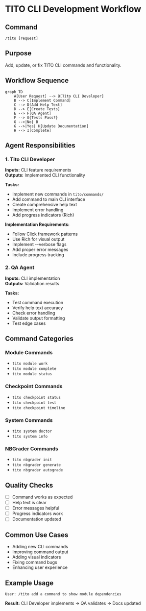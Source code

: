 # TITO CLI Development Workflow

## Command
`/tito [request]`

## Purpose
Add, update, or fix TITO CLI commands and functionality.

## Workflow Sequence
```mermaid
graph TD
    A[User Request] --> B[Tito CLI Developer]
    B --> C[Implement Command]
    C --> D[Add Help Text]
    D --> E[Create Tests]
    E --> F[QA Agent]
    F --> G{Tests Pass?}
    G -->|No| B
    G -->|Yes| H[Update Documentation]
    H --> I[Complete]
```

## Agent Responsibilities

### 1. Tito CLI Developer
**Inputs:** CLI feature requirements  
**Outputs:** Implemented CLI functionality

**Tasks:**
- Implement new commands in `tito/commands/`
- Add command to main CLI interface
- Create comprehensive help text
- Implement error handling
- Add progress indicators (Rich)

**Implementation Requirements:**
- Follow Click framework patterns
- Use Rich for visual output
- Implement --verbose flags
- Add proper error messages
- Include progress tracking

### 2. QA Agent
**Inputs:** CLI implementation  
**Outputs:** Validation results

**Tasks:**
- Test command execution
- Verify help text accuracy
- Check error handling
- Validate output formatting
- Test edge cases

## Command Categories

### Module Commands
- `tito module work`
- `tito module complete`
- `tito module status`

### Checkpoint Commands
- `tito checkpoint status`
- `tito checkpoint test`
- `tito checkpoint timeline`

### System Commands
- `tito system doctor`
- `tito system info`

### NBGrader Commands
- `tito nbgrader init`
- `tito nbgrader generate`
- `tito nbgrader autograde`

## Quality Checks
- [ ] Command works as expected
- [ ] Help text is clear
- [ ] Error messages helpful
- [ ] Progress indicators work
- [ ] Documentation updated

## Common Use Cases
- Adding new CLI commands
- Improving command output
- Adding visual indicators
- Fixing command bugs
- Enhancing user experience

## Example Usage
```
User: /tito add a command to show module dependencies
```

**Result:** CLI Developer implements → QA validates → Docs updated